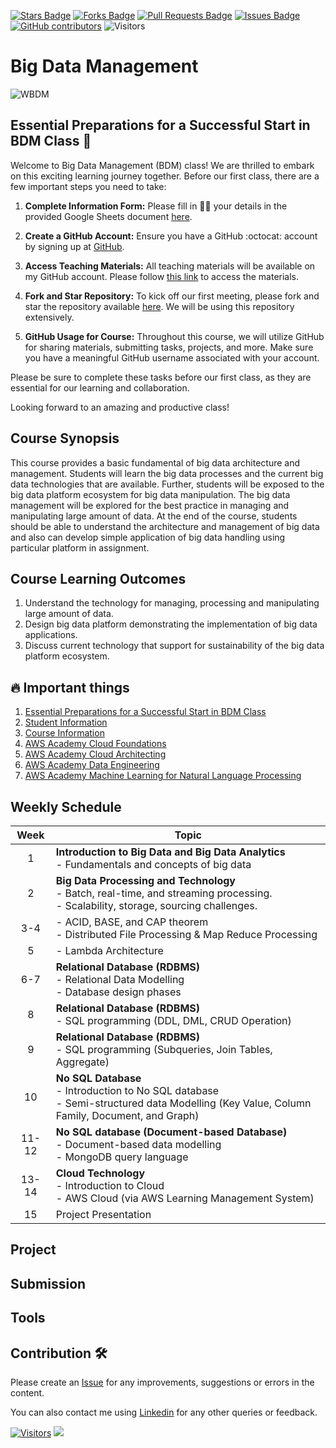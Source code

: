 <a href="https://github.com/drshahizan/BDM/stargazers"><img src="https://img.shields.io/github/stars/drshahizan/BDM" alt="Stars Badge"/></a>
<a href="https://github.com/drshahizan/BDM/network/members"><img src="https://img.shields.io/github/forks/drshahizan/BDM" alt="Forks Badge"/></a>
<a href="https://github.com/drshahizan/BDM/pulls"><img src="https://img.shields.io/github/issues-pr/drshahizan/BDM" alt="Pull Requests Badge"/></a>
<a href="https://github.com/drshahizan/BDM"><img src="https://img.shields.io/github/issues/drshahizan/BDM" alt="Issues Badge"/></a>
<a href="https://github.com/drshahizan/BDM/graphs/contributors"><img alt="GitHub contributors" src="https://img.shields.io/github/contributors/drshahizan/BDM?color=2b9348"></a>
![Visitors](https://api.visitorbadge.io/api/visitors?path=https%3A%2F%2Fgithub.com%2Fdrshahizan%2BDM&labelColor=%23d9e3f0&countColor=%23697689&style=flat)

# Big Data Management

![WBDM](https://media.licdn.com/dms/image/C4D12AQGH0S-uUENvNQ/article-cover_image-shrink_600_2000/0/1520206428749?e=2147483647&v=beta&t=22-VhN5U90hQDZFtdhy6YT5KxQdCmV9kLX7fzgPQS_0)

## Essential Preparations for a Successful Start in BDM Class 🚀
Welcome to Big Data Management (BDM) class! We are thrilled to embark on this exciting learning journey together. Before our first class, there are a few important steps you need to take:

1. **Complete Information Form:**
   Please fill in 🧑‍💻 your details in the provided Google Sheets document [here](https://docs.google.com/spreadsheets/d/1WJWrzrGmfC0z5CmTYCGmlkKa7_byYOoxlU0MTg7pRrk/edit#gid=0).

2. **Create a GitHub Account:**
   Ensure you have a GitHub :octocat: account by signing up at [GitHub](https://github.com/login).

3. **Access Teaching Materials:**
   All teaching materials will be available on my GitHub account. Please follow [this link](https://github.com/drshahizan) to access the materials.

4. **Fork and Star Repository:**
   To kick off our first meeting, please fork and star the repository available [here](https://github.com/drshahizan/learn-github). We will be using this repository extensively.

5. **GitHub Usage for Course:**
   Throughout this course, we will utilize GitHub for sharing materials, submitting tasks, projects, and more. Make sure you have a meaningful GitHub username associated with your account.

Please be sure to complete these tasks before our first class, as they are essential for our learning and collaboration.

Looking forward to an amazing and productive class!

## Course Synopsis
This course provides a basic fundamental of big data architecture and management.  Students will learn the big data processes and the current big data technologies that are available. Further, students will be exposed to the big data platform ecosystem for big data manipulation. The big data management will be explored for the best practice in managing and manipulating large amount of data. At the end of the course, students should be able to understand the architecture and management of big data and also can develop simple application of big data handling using particular platform in assignment.

## Course Learning Outcomes
1. Understand the technology for managing, processing and manipulating large amount of data.
2. Design big data platform demonstrating the implementation of big data applications.
3. Discuss current technology that support for sustainability of the big data platform ecosystem.

## 🔥 Important things
1. [Essential Preparations for a Successful Start in BDM Class](.materials/essentials.md)
2. [Student Information](student.md)
3. [Course Information](./images/L1_BigDataManagement.pdf)
4. [AWS Academy Cloud Foundations](https://awsacademy.instructure.com/courses/60317)
5. [AWS Academy Cloud Architecting](https://awsacademy.instructure.com/courses/60318)
6. [AWS Academy Data Engineering](https://awsacademy.instructure.com/courses/60401)
7. [AWS Academy Machine Learning for Natural Language Processing](https://awsacademy.instructure.com/courses/60323)

## Weekly Schedule

| Week     | Topic                                                   |
|:----------:|---------------------------------------------------------|
| 1   | **Introduction to Big Data and Big Data Analytics** <br>- Fundamentals and concepts of big data |
| 2   | **Big Data Processing and Technology** <br>- Batch, real-time, and streaming processing. <br>- Scalability, storage, sourcing challenges. |
| 3-4 |  - ACID, BASE, and CAP theorem <br>- Distributed File Processing & Map Reduce Processing |
| 5   | - Lambda Architecture |
| 6-7 | **Relational Database (RDBMS)** <br>- Relational Data Modelling <br>- Database design phases                                |
| 8   | **Relational Database (RDBMS)** <br>- SQL programming (DDL, DML, CRUD Operation)            |
| 9   | **Relational Database (RDBMS)** <br> - SQL programming (Subqueries, Join Tables, Aggregate)  |
| 10  | **No SQL Database** <br>- Introduction to No SQL database <br>- Semi-structured data Modelling (Key Value, Column Family, Document, and Graph) |
| 11-12| **No SQL database (Document-based Database)** <br>- Document-based data modelling <br>- MongoDB query language |
| 13-14| **Cloud Technology** <br>- Introduction to Cloud <br>- AWS Cloud (via AWS Learning Management System) |
| 15  | Project Presentation |


## Project

## Submission

## Tools

## Contribution 🛠️
Please create an [Issue](https://github.com/drshahizan/BDM/issues) for any improvements, suggestions or errors in the content.

You can also contact me using [Linkedin](https://www.linkedin.com/in/drshahizan/) for any other queries or feedback.

[![Visitors](https://api.visitorbadge.io/api/visitors?path=https%3A%2F%2Fgithub.com%2Fdrshahizan&labelColor=%23697689&countColor=%23555555&style=plastic)](https://visitorbadge.io/status?path=https%3A%2F%2Fgithub.com%2Fdrshahizan)
![](https://hit.yhype.me/github/profile?user_id=81284918)
